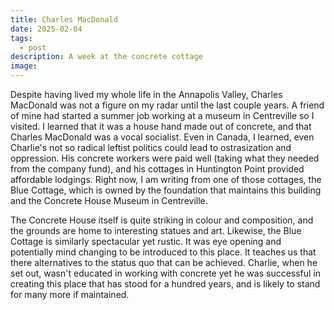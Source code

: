 ```yaml
---
title: Charles MacDonald
date: 2025-02-04
tags:
  - post
description: A week at the concrete cottage
image:
---
```


Despite having lived my whole life in the Annapolis Valley, Charles MacDonald was not a figure on my radar until the last couple years. A friend of mine had started a summer job working at a museum in Centreville so I visited. I learned that it was a house hand made out of concrete, and that Charles MacDonald was a vocal socialist. Even in Canada, I learned, even Charlie's not so radical leftist politics could lead to ostrasization and oppression. His concrete workers were paid well (taking what they needed from the company fund), and his cottages in Huntington Point provided affordable lodgings. Right now, I am writing from one of those cottages, the Blue Cottage, which is owned by the foundation that maintains this building and the Concrete House Museum in Centreville.

The Concrete House itself is quite striking in colour and composition, and the grounds are home to interesting statues and art. Likewise, the Blue Cottage is similarly spectacular yet rustic. It was eye opening and potentially mind changing to be introduced to this place. It teaches us that there alternatives to the status quo that can be achieved. Charlie, when he set out, wasn't educated in working with concrete yet he was successful in creating this place that has stood for a hundred years, and is likely to stand for many more if maintained.
